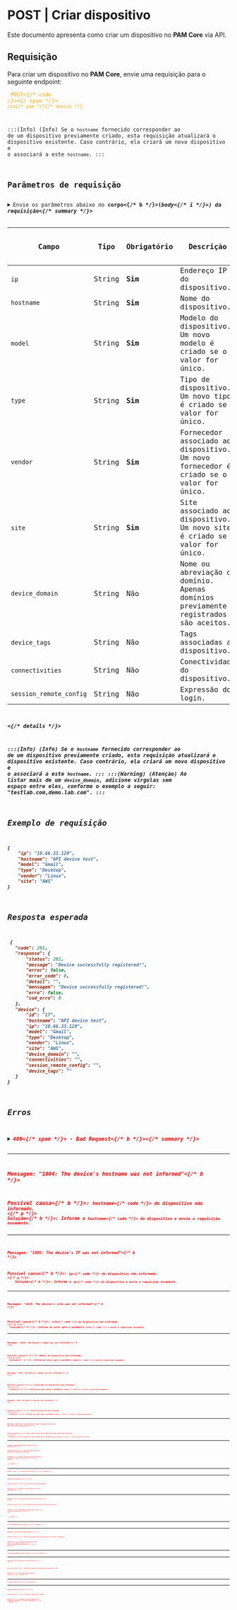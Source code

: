 # POST | Criar dispositivo

Este documento apresenta como criar um dispositivo no **PAM Core** via API.

## Requisição
Para criar um dispositivo no **PAM Core**, envie uma requisição para o seguinte endpoint:

 <code><span style="color:orange"> POST<{/* code */}><{/* span */}> `iso{/* pam */}{/* device */}`
 
 
:::(Info) (Info)
Se o `hostname` fornecido corresponder ao de um dispositivo previamente criado, esta requisição atualizará o dispositivo existente. Caso contrário, ela criará um novo dispositivo e o associará a este `hostname`.
:::

## Parâmetros de requisição
<details><summary>Envie os parâmetros abaixo no <b>corpo<{/* b */}>(<i>body<{/* i */}>) da requisição<{/* summary */}>

     
| Campo | Tipo | Obrigatório | Descrição | Exemplo |Valor padrão do novo dispositivo |
| --- | --- | --- | --- | --- | --- |
| `ip` | String | **Sim** | Endereço IP do dispositivo. | 10.66.33.120 |- |
| `hostname` | String | **Sim** | Nome do dispositivo. | API device test |- |
| `model`| String | **Sim** | Modelo do dispositivo. Um novo modelo é criado se o valor for único. | Gmail |- |
| `type` | String | **Sim** | Tipo de dispositivo. Um novo tipo é criado se o valor for único. | Desktop |- |
| `vendor` | String | **Sim** | Fornecedor associado ao dispositivo. Um novo fornecedor é criado se o valor for único. | Linux |- |
| `site` | String | **Sim** | Site associado ao dispositivo. Um novo site é criado se o valor for único. | AWS |- |
| `device_domain` | String | Não | Nome ou abreviação do domínio. Apenas domínios previamente registrados são aceitos. | api, app |- |
| `device_tags` | String | Não | Tags associadas ao dispositivo. | api, app |- |
| `connectivities` | String | Não | Conectividade do dispositivo. | SSH:22 |- |
| `session_remote_config` | String | Não | Expressão do login. |  |- |
  
<{/* details */}>     

:::(Info) (Info)
Se o `hostname` fornecido corresponder ao de um dispositivo previamente criado, esta requisição atualizará o dispositivo existente. Caso contrário, ela criará um novo dispositivo e o associará a este `hostname`.
:::
:::(Warning) (Atenção)
Ao listar mais de um `device_domain`, adicione vírgulas sem espaço entre eles, conforme o exemplo a seguir:
"testlab.com,demo.lab.com".
:::
  ## Exemplo de requisição

```json 
{
    "ip": "10.66.33.120",
    "hostname": "API device test",
    "model": "Gmail",
    "type": "Desktop",
    "vendor": "Linux",
    "site": "AWS"
}
```
  
  
  
  ## Resposta esperada
 ```json 
  {
    "code": 201,
    "response": {
        "status": 201,
        "message": "Device successfully registered!",
        "error": false,
        "error_code": 0,
        "detail": "",
        "mensagem": "Device successfully registered!",
        "erro": false,
        "cod_erro": 0
    },
    "device": {
        "id": "17",
        "hostname": "API device test",
        "ip": "10.66.33.120",
        "model": "Gmail",
        "type": "Desktop",
        "vendor": "Linux",
        "site": "AWS",
        "device_domain": "",
        "connectivities": "",
        "session_remote_config": "",
        "device_tags": ""
    }
}
 ```
 
 ## Erros
 
 <details>
<summary><b><span style="color:red">400<{/* span */}> - Bad Request<{/* b */}><{/* summary */}>

***
    
<b>Mensagem: "1004: The device's hostname was not informed"<{/* b */}>
<p><b>Possível causa<{/* b */}>: <code>hostname<{/* code */}> do dispositivo não informado.<br><{/* p */}>
<b>Solução<{/* b */}>: Informe o <code>hostname<{/* code */}> do dispositivo e envie a requisição novamente.
  
* * *

<b>Mensagem: "1005: The device's IP was not informed"<{/* b */}>
<p><b>Possível causa<{/* b */}>: <code>ip<{/* code */}> do dispositivo não informado.<br><{/* p */}>
    <b>Solução<{/* b */}>: Informe o <code>ip<{/* code */}> do dispositivo e envie a requisição novamente.
  

* * *
<b>Mensagem: "1019: The device's site was not informed"<{/* b */}>
 <p><b>Possível causa<{/* b */}>: <code>site<{/* code */}> do dispositivo não informado.<br><{/* p */}>
  <b>Solução<{/* b */}>: Informe um valor para o parâmetro <code>site<{/* code */}> e envie a requisição novamente.
 
***
    
 <b>Mensagem: "1020: The device's model was not informed"<{/* b */}>
 <p><b>Possível causa<{/* b */}>: Modelo do dispositivo não informado.<br><{/* p */}>
  <b>Solução<{/* b */}>: Informe um valor para o parâmetro <code>model<{/* code */}> e envie a requisição novamente.

  ***
  
  <b>Mensagem: "1021: The device's vendor was not informed"<{/* b */}>
 <p><b>Possível causa<{/* b */}>: Fornecedor do dispositivo não informado.<br><{/* p */}>
  <b>Solução<{/* b */}>: Informe um valor para o parâmetro <code>vendor<{/* code */}> e envie a requisição novamente.

  ***
 <b>Mensagem: "1022: The device's type was not informed"<{/* b */}>
 <p><b>Possível causa<{/* b */}>: Tipo do dispositivo não informado.<br><{/* p */}>
  <b>Solução<{/* b */}>: Informe um valor para o parâmetro <code>type<{/* code */}> e envie a requisição novamente.

  ***
 <b>Mensagem: "1029: It is not possible to enter a domain that has not been previously registered"<{/* b */}>
 <p><b>Possível causa<{/* b */}>: Não é possível enviar um domínio que não tenha sido registrado.<br><{/* p */}>
  <b>Solução<{/* b */}>: Informe um valor válido para o parâmetro <code>device_domain<{/* code */}> e envie a requisição novamente.

  ***
<b>Mensagem: "1039: Without PAM Configuration Access permission"<{/* b */}>  
<br><b>Possível causa<{/* b */}>: Sua autorização não possui permissão de criação de dispositivo. 
     
<b>Solução<{/* b */}>: Revise a autorização para adicionar a permissão de <b>leitura e escrita<{/* b */}> ao seu usuário.


<{/* details */}>


* * *



<details>
    <summary><b><span style="color:red">500<{/* span */}> - Internal Server Error<{/* b */}><{/* summary */}>

***
    
<b>Mensagem: "Unexpected error."<{/* b */}><br>

<p><b>Possível causa<{/* b */}>: O erro está no servidor senhasegura.<br>
        
<b>Solução<{/* b */}>: Contate o time de suporte para mais informações.<{/* p */}>
    
 ***
<b>Mensagem: "You are not authorized to access this resource."<{/* b */}>
<p><b>Possível causa<{/* b */}>: Você não possui autorização para acessar esse recurso.<br>
        
<b>Solução<{/* b */}>: Verifique sua permissão de acesso aos recursos do <b>PAM Core<{/* b */}>.<{/* p */}>
    
<{/* details */}>
     
* * *

<details>
<summary><b>Client authentication failed<{/* b */}><{/* summary */}>

*** 
   
<b>Mensagem: "Client authentication failed."<{/* b */}>
    
<p><b>Possível causa<{/* b */}>: Falha na autenticação da sua aplicação com o servidor senhasegura.<br>
        
<b>Solução<{/* b */}>: Corrija os parâmetros <b>Client ID<{/* b */}> e <b>Client secret<{/* b */}> e solicite um novo token de acesso.<{/* p */}>
<{/* details */}>
     
* * *     
<details>
    <summary><b>No route matched with those values<{/* b */}><{/* summary */}>
    
***   
    
<b>Mensagem: "No route matched with those values."<{/* b */}>
   <p><b>Possível causa<{/* b */}>: Ausência do header de autorização na requisição de API.<br>
        
  <b>Solução<{/* b */}>: Solicite um novo token de acesso.<{/* p */}>
<{/* details */}>
 
* * *
<details>
    <summary><b> Request timed out<{/* b */}><{/* summary */}>
    
***
    
<b>Mensagem: "Request timed out."<{/* b */}>
<p><b>Possível causa<{/* b */}>: O tempo da requisição se esgotou. <br>
        
<b>Solução<{/* b */}>: Verifique a conectividade entre a origem da requisição e o servidor senhasegura.<{/* p */}>
<{/* details */}>